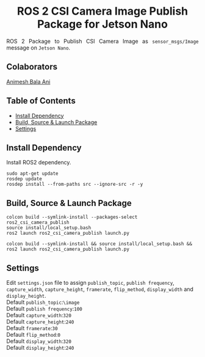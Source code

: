 <p align="center">
  <h1 align="center">ROS 2 CSI Camera Image Publish Package for Jetson Nano</h1>
</p>

<p align="justify">
ROS 2 Package to Publish CSI Camera Image as <code>sensor_msgs/Image</code> message on <code>Jetson Nano</code>.
</p>

## Colaborators
[Animesh Bala Ani](https://www.linkedin.com/in/ani717/)

## Table of Contents
* [Install Dependency](#install) <br/>
* [Build, Source & Launch Package](#launch) <br/>
* [Settings](#set) <br/>

## Install Dependency <a name="install"></a>
Install ROS2 dependency.<br/>
```
sudo apt-get update
rosdep update
rosdep install --from-paths src --ignore-src -r -y
```

## Build, Source & Launch Package <a name="launch"></a>
```
colcon build --symlink-install --packages-select ros2_csi_camera_publish
source install/local_setup.bash
ros2 launch ros2_csi_camera_publish launch.py
```
```
colcon build --symlink-install && source install/local_setup.bash && ros2 launch ros2_csi_camera_publish launch.py
```

## Settings <a name="set"></a>
Edit `settings.json` file to assign `publish_topic`, `publish frequency`, `capture_width`, `capture_height`, `framerate`, `flip_method`, `display_width` and `display_height`.<br/>
Default `publish_topic`:`\image`<br/> 
Default `publish frequency`:`100`<br/>
Default `capture_width`:`320`<br/>
Default `capture_height`:`240`<br/>
Default `framerate`:`30`<br/>
Default `flip_method`:`0`<br/>
Default `display_width`:`320`<br/>
Default `display_height`:`240`<br/>
